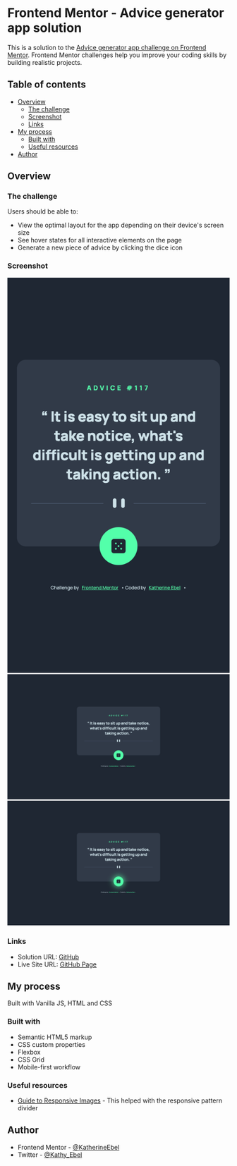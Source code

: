 # Frontend Mentor - Advice generator app solution

This is a solution to the [Advice generator app challenge on Frontend Mentor](https://www.frontendmentor.io/challenges/advice-generator-app-QdUG-13db). Frontend Mentor challenges help you improve your coding skills by building realistic projects.

## Table of contents

- [Overview](#overview)
  - [The challenge](#the-challenge)
  - [Screenshot](#screenshot)
  - [Links](#links)
- [My process](#my-process)
  - [Built with](#built-with)
  - [Useful resources](#useful-resources)
- [Author](#author)

## Overview

### The challenge

Users should be able to:

- View the optimal layout for the app depending on their device's screen size
- See hover states for all interactive elements on the page
- Generate a new piece of advice by clicking the dice icon

### Screenshot

![Mobile](./images/mobile-screenshot.png)
![Desktop](./images/desktop-screenshot.png)
![Desktop Active State](./images/desktop-active-screenshot.png)

### Links

- Solution URL: [GitHub](https://github.com/KatherineEbel/fem-advice-generator-app)
- Live Site URL: [GitHub Page](https://katherineebel.github.io/fem-advice-generator-app/)

## My process

Built with Vanilla JS, HTML and CSS

### Built with

- Semantic HTML5 markup
- CSS custom properties
- Flexbox
- CSS Grid
- Mobile-first workflow



### Useful resources

- [Guide to Responsive Images](https://css-tricks.com/a-guide-to-the-responsive-images-syntax-in-html/) - This helped with the responsive pattern divider


## Author

- Frontend Mentor - [@KatherineEbel](https://www.frontendmentor.io/profile/KatherineEbel)
- Twitter - [@Kathy_Ebel](https://www.twitter.com/Kathy_Ebel)
